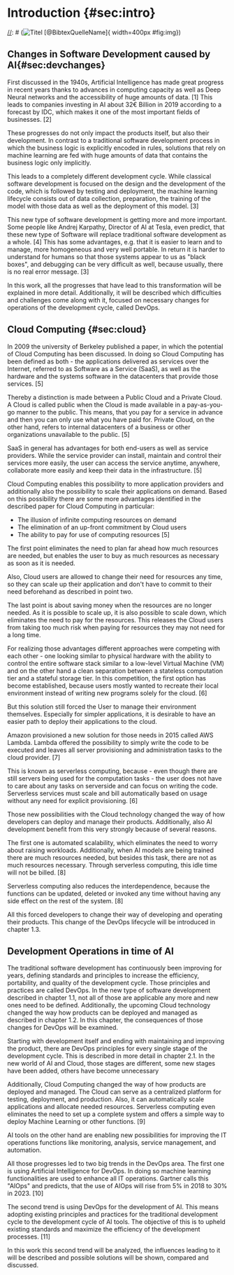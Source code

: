 # Introduction {#sec:intro}
[//]: # (![Titel [@BibtexQuelleName]](test.com/img.png){ width=400px #fig:img})

## Changes in Software Development caused by AI{#sec:devchanges}

First discussed in the 1940s, Artificial Intelligence has made great progress in recent years thanks to advances in computing capacity as well as Deep Neural networks and the accessibility of huge amounts of data. [1] This leads to companies investing in AI about 32€ Billion in 2019 according to a forecast by IDC, which makes it one of the most important fields of businesses. [2] 

These progresses do not only impact the products itself, but also their development. In contrast to a traditional software development process in which the business logic is explicitly encoded in rules, solutions that rely on machine learning are fed with huge amounts of data that contains the business logic only implicitly.

This leads to a completely different development cycle. While classical software development is focused on the design and the development of the code, which is followed by testing and deployment, the machine learning lifecycle consists out of data collection, preparation, the training of the model with those data as well as the deployment of this model. [3]

This new type of software development is getting more and more important. Some people like Andrej Karpathy, Director of AI at Tesla, even predict, that these new type of Software will replace traditional software development as a whole. [4] This has some advantages, e.g. that it is easier to learn and to manage, more homogeneous and very well portable. In return it is harder to understand for humans so that those systems appear to us as "black boxes", and debugging can be very difficult as well, because usually, there is no real error message. [3]

In this work, all the progresses that have lead to this transformation will be explained in more detail. Additionally, it will be described which difficulties and challenges come along with it, focused on necessary changes for operations of the development cycle, called DevOps. 

[//]: # (https://www.forbes.com/sites/janakirammsv/2018/05/27/here-are-three-factors-that-accelerate-the-rise-of-artificial-intelligence/#4349a30badd9)
[//]: # (https://www.idc.com/getdoc.jsp?containerId=prUS449114199)

[//]: # (https://www.forbes.com/sites/mariyayao/2018/04/18/6-ways-ai-transforms-how-we-develop-software/#a67a11026cf8)

[//]: # (karpathy)

## Cloud Computing  {#sec:cloud}

In 2009 the university of Berkeley published a paper, in which the potential of Cloud Computing has been discussed. In doing so Cloud Computing has been defined as both - the applications delivered as services over the Internet, referred to as Software as a Service (SaaS), as well as the hardware and the systems software in the datacenters that provide those services. [5]

Thereby a distinction is made between a Public Cloud and a Private Cloud. A Cloud is called public when the Cloud is made available in a pay-as-you-go manner to the public. This means, that you pay for a service in advance and then you can only use what you have paid for. Private Cloud, on the other hand, refers to internal datacenters of a business or other organizations unavailable to the public. [5]

SaaS in general has advantages for both end-users as well as service providers. While the service provider can install, maintain and control their services more easily, the user can access the service anytime, anywhere, collaborate more easily and keep their data in the infrastructure. [5]

Cloud Computing enables this possibility to more application providers and additionally also the possibility to scale their applications on demand. Based on this possibility there are some more advantages identified in the described paper for Cloud Computing in particular:

- The illusion of infinite computing resources on demand 
- The elimination of an up-front commitment by Cloud users 
- The ability to pay for use of computing resources [5]

The first point eliminates the need to plan far ahead how much resources are needed, but enables the user to buy as much resources as necessary as soon as it is needed. 

Also, Cloud users are allowed to change their need for resources any time, so they can scale up their application and don't have to commit to their need beforehand as described in point two. 

The last point is about saving money when the resources are no longer needed. As it is possible to scale up, it is also possible to scale down, which eliminates the need to pay for the resources. This releases the Cloud users from taking too much risk when paying for resources they may not need for a long time. 

For realizing those advantages different approaches were competing with each other - one looking similar to physical hardware with the ability to control the entire software stack similar to a low-level Virtual Machine (VM) and on the other hand a clean separation between a stateless computation tier and a stateful storage tier. In this competition, the first option has become established, because users mostly wanted to recreate their local environment instead of writing new programs solely for the cloud. [6]

But this solution still forced the User to manage their environment themselves. Especially for simpler applications, it is desirable to have an easier path to deploy their applications to the cloud.

Amazon provisioned a new solution for those needs in 2015 called AWS Lambda. Lambda offered the possibility to simply write the code to be executed and leaves all server provisioning and administration tasks to the cloud provider. [7]

This is known as serverless computing, because - even though there are still servers being used for the computation tasks - the user does not have to care about any tasks on serverside and can focus on writing the code. Serverless services must scale and bill automatically based on usage without any need for explicit provisioning. [6]

Those new possibilities with the Cloud technology changed the way of how developers can deploy and manage their products. Additionally, also AI development benefit from this very strongly because of several reasons. 

The first one is automated scalability, which eliminates the need to worry about raising workloads. Additionally, when AI models are being trained there are much resources needed, but besides this task, there are not as much resources necessary. Through serverless computing, this idle time will not be billed. [8]

Serverless computing also reduces the interdependence, because the functions can be updated, deleted or invoked any time without having any side effect on the rest of the system. [8]

All this forced developers to change their way of developing and operating their products. This change of the DevOps lifecycle will be introduced in chapter 1.3.

[//]: # (https://www2.eecs.berkeley.edu/Pubs/TechRpts/2009/EECS-2009-28.pdf)

[//]: # (https://www2.eecs.berkeley.edu/Pubs/TechRpts/2019/EECS-2019-3.pdf)

[//]: # (https://aws.amazon.com/lambda/)

[//]: # (https://hub.packtpub.com/how-serverless-computing-is-making-ai-development-easier/)


## Development Operations in time of AI

The traditional software development has continuously been improving for years, defining standards and principles to increase the efficiency, portability, and quality of the development cycle. Those principles and practices are called DevOps. In the new type of software development described in chapter 1.1, not all of those are applicable any more and new ones need to be defined. Additionally, the upcoming Cloud technology changed the way how products can be deployed and managed as described in chapter 1.2. In this chapter, the consequences of those changes for DevOps will be examined.

Starting with development itself and ending with maintaining and improving the product, there are DevOps principles for every single stage of the development cycle. This is described in more detail in chapter 2.1. In the new world of AI and Cloud, those stages are different, some new stages have been added, others have become unnecessary 

Additionally, Cloud Computing changed the way of how products are deployed and managed. The Cloud can serve as a centralized platform for testing, deployment, and production. Also, it can automatically scale applications and allocate needed resources. Serverless computing even eliminates the need to set up a complete system and offers a simple way to deploy Machine Learning or other functions. [9]

AI tools on the other hand are enabling new possibilities for improving the IT operations functions like monitoring, analysis, service management, and automation.

All those progresses led to two big trends in the DevOps area. The first one is using Artificial Intelligence for DevOps. In doing so machine learning functionalities are used to enhance all IT operations. Gartner calls this "AIOps" and predicts, that the use of AIOps will rise from 5% in 2018 to 30% in 2023. [10]

The second trend is using DevOps for the development of AI. This means adopting existing principles and practices for the traditional development cycle to the development cycle of AI tools. The objective of this is to upheld existing standards and maximize the efficiency of the development processes. [11]

In this work this second trend will be analyzed, the influences leading to it will be described and possible solutions will be shown, compared and discussed.

[//]: # (Gartner)
[//]: # (https://techbeacon.com/app-dev-testing/devops-dictates-new-approach-cloud-development)
[//]: # (https://blog.paperspace.com/ci-cd-for-machine-learning-ai/)






